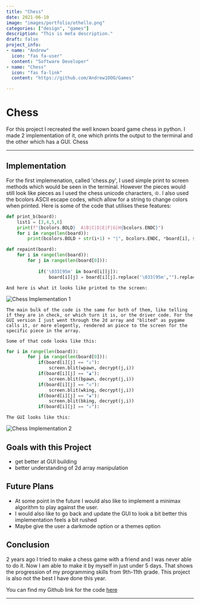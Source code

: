 ```yaml
---
title: "Chess"
date: 2021-06-10
image: "images/portfolio/othello.png"
categories: ["design", "games"]
description: "This is meta description."
draft: false
project_info:
- name: "Andrew"
  icon: "fas fa-user"
  content: "Software Developer"
- name: "Chess"
  icon: "fas fa-link"
  content: "https://github.com/Andrew1OOO/Games"

---
```


# Chess
<!--more-->
For this project I recreated the well known board game chess in python. I made 2 implementation of it, one which prints the output to the terminal and the other which has a GUI. Chess



***


## Implementation

  For the first implemenation, called 'chess.py', I used simple print to screen methods which would be seen in the terminal. However the pieces would still look like pieces as I used the chess unicode characters, ♔. I also used the bcolors ASCII escape codes, which allow for a string to change colors when printed. Here is some of the code that utilises these features:

```python
def print_b(board):
    list1 = [3,4,5,6]
    print(f"{bcolors.BOLD}  A|B|C|D|E|F|G|H{bcolors.ENDC}")
    for i in range(len(board)):
        print(bcolors.BOLD + str(i+1) + "|", bcolors.ENDC, *board[i], sep='')

def repaint(board):
    for i in range(len(board)):
        for j in range(len(board[0])):
            
            if('\033[95m' in board[i][j]):
                board[i][j] = board[i][j].replace('\033[95m',"").replace('\033[0m',"")
```

    And here is what it looks like printed to the screen:

![Chess Implementation 1](images/images/chess1.png)


    The main bulk of the code is the same for both of them, like telling if they are in check, or which turn it is, or the driver code. For the GUI version I just went through the 2d array and "blited" as pygame calls it, or more elegently, rendered an piece to the screen for the specific piece in the array.

    Some of that code looks like this:

```python
for i in range(len(board)):
        for j in range(len(board[0])):
            if(board[i][j] == "♙"):
                screen.blit(wpawn, decrypt(j,i))
            if(board[i][j] == "♟︎"):
                screen.blit(bpawn, decrypt(j,i))
            if(board[i][j] == "♔"):
                screen.blit(wking, decrypt(j,i))
            if(board[i][j] == "♚"):
                screen.blit(bking, decrypt(j,i))
            if(board[i][j] == "♕"):
```

    The GUI looks like this:

![Chess Implementation 2](https://github.com/Andrew1OOO/static/images/chess2.png)

## Goals with this Project
 - get better at GUI building 
 - better understanding of 2d array manipulation

## Future Plans
 - At some point in the future I would also like to implement a minimax algorithm to play against the user.
 - I would also like to go back and update the GUI to look a bit better this implementation feels a bit rushed
 - Maybe give the user a darkmode option or a themes option

## Conclusion
2 years ago I tried to make a chess game with a friend and I was never able to do it. Now I am able to make it by myself in just under 5 days. That shows the progression of my programming skills from 9th-11th grade. This project is also not the best I have done this year. 

You can find my Github link for the code [here](https://github.com/Andrew1OOO/Andrew-Projects)
***
